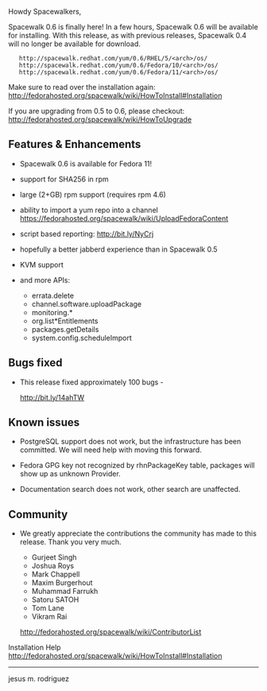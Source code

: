 Howdy Spacewalkers,

Spacewalk 0.6 is finally here! In a few hours, Spacewalk 0.6 will be available for installing. With this release, as with previous releases, Spacewalk 0.4 will no longer be available for download.


       http://spacewalk.redhat.com/yum/0.6/RHEL/5/<arch>/os/
       http://spacewalk.redhat.com/yum/0.6/Fedora/10/<arch>/os/
       http://spacewalk.redhat.com/yum/0.6/Fedora/11/<arch>/os/

Make sure to read over the installation again:
   http://fedorahosted.org/spacewalk/wiki/HowToInstall#Installation

If you are upgrading from 0.5 to 0.6, please checkout:
   http://fedorahosted.org/spacewalk/wiki/HowToUpgrade
## Features & Enhancements

 * Spacewalk 0.6 is available for Fedora 11!


 * support for SHA256 in rpm

 * large (2+GB) rpm support (requires rpm 4.6)

 * ability to import a yum repo into a channel
   https://fedorahosted.org/spacewalk/wiki/UploadFedoraContent

 * script based reporting: http://bit.ly/NyCrj

 * hopefully a better jabberd experience than in Spacewalk 0.5

 * KVM support

 * and more APIs:

   - errata.delete
   - channel.software.uploadPackage
   - monitoring.*
   - org.list*Entitlements
   - packages.getDetails
   - system.config.scheduleImport
## Bugs fixed

* This release fixed approximately 100 bugs -

  http://bit.ly/14ahTW
## Known issues

* PostgreSQL support does not work, but the infrastructure has been committed. We will need help with moving this forward.


* Fedora GPG key not recognized by rhnPackageKey table, packages will show up as unknown Provider.

* Documentation search does not work, other search are unaffected.
## Community

*  We greatly appreciate the contributions the community has made to this release. Thank you very much.


     - Gurjeet Singh
     - Joshua Roys
     - Mark Chappell
     - Maxim Burgerhout
     - Muhammad Farrukh
     - Satoru SATOH
     - Tom Lane
     - Vikram Rai

   http://fedorahosted.org/spacewalk/wiki/ContributorList

Installation Help
   http://fedorahosted.org/spacewalk/wiki/HowToInstall#Installation

---- 
jesus m. rodriguez